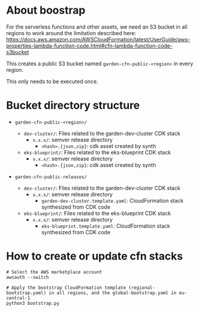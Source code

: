 # About boostrap

For the serverless functions and other assets, we need an S3 bucket in all regions to work around the limitation described here:
https://docs.aws.amazon.com/AWSCloudFormation/latest/UserGuide/aws-properties-lambda-function-code.html#cfn-lambda-function-code-s3bucket

This creates a public S3 bucket named `garden-cfn-public-<region>` in every region.

This only needs to be executed once.

# Bucket directory structure

- `garden-cfn-public-<region>/`
  - `dev-cluster/`: Files related to the garden-dev-cluster CDK stack
    - `x.x.x/`: semver release directory
       - `<hash>.{json,zip}`: cdk asset created by synth
  - `eks-blueprint/`: Files related to the eks-blueprint CDK stack
    - `x.x.x/`: semver release directory
       - `<hash>.{json,zip}`: cdk asset created by synth

- `garden-cfn-public-releases/`
  - `dev-cluster/`: Files related to the garden-dev-cluster CDK stack
    - `x.x.x/`: semver release directory
       - `garden-dev-cluster.template.yaml`: CloudFormation stack synthesized from CDK code
  - `eks-blueprint/`: Files related to the eks-blueprint CDK stack
      - `x.x.x/`: semver release directory
        - `eks-blueprint.template.yaml`: CloudFormation stack synthesized from CDK code

# How to create or update cfn stacks

```
# Select the AWS marketplace account
awsauth --switch

# Apply the bootstrap CloudFormation template (regional-bootstrap.yaml) in all regions, and the global-bootstrap.yaml in eu-central-1
python3 bootstrap.py
```
